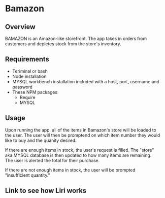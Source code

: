 # Bamazon

## Overview
BAMAZON is an Amazon-like storefront. The app takes in orders from customers and depletes stock from the store's inventory. 

<!-- As a bonus task, you can program your app to track product sales across your store's departments and then provide a summary of the highest-grossing departments in the store. -->


## Requirements 
* Teriminal or bash
* Node installation
* MYSQL workbench installation included with a host, port, username and password
* These NPM packages:
  * Require
  * MYSQL



## Usage
Upon running the app, all of the items in Bamazon's store will be loaded to the user. The user will then be promptend on which item number they would like to buy and the quanity desired.

If there are enough items in stock, the user's request is filled. The "store" aka MYSQL database is then updated to how many items are remaining. The user is alerted the total for their purchase.

If there are not enough items in stock, the user will be prompted "insufficient quantity."

## Link to see how Liri works